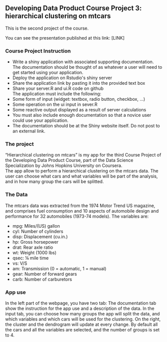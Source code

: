 ## Developing Data Product Course Project 3: hierarchical clustering on mtcars

This is the second project of the course.

You can see the presentation published at this link:
[LINK]

### Course Project Instruction

- Write a shiny application with associated supporting documentation. The documentation should be thought of as whatever a user will need to get started using your application.
- Deploy the application on Rstudio's shiny server  
- Share the application link by pasting it into the provided text box  
- Share your server.R and ui.R code on github  
The application must include the following:
- Some form of input (widget: textbox, radio button, checkbox, ...)
- Some operation on the ui input in sever.R
- Some reactive output displayed as a result of server calculations
- You must also include enough documentation so that a novice user could use your application.
- The documentation should be at the Shiny website itself. Do not post to an external link.


### The project

“Hierarchical clustering on mtcars” is my app for the third Course Project of the Developing Data Product Course, part of the Data Science Specialization by Johns Hopkins University on Coursera.  
The app allow to perform a hierarchical clustering on the mtcars data.
The user can choose what cars and what variables will be part of the analysis, and in how many group the cars will be splitted.  


### The Data

The mtcars data was extracted from the 1974 Motor Trend US magazine, and comprises fuel consumption and 10 aspects of automobile design and performance for 32 automobiles (1973-74 models).
The variables are:
- mpg: Miles/(US) gallon
- cyl: Number of cylinders
- disp: Displacement (cu.in.)
- hp: Gross horsepower
- drat: Rear axle ratio
- wt: Weight (1000 lbs)
- qsec: ¼ mile time
- vs: V/S
- am: Transmission (0 = automatic, 1 = manual)
- gear: Number of forward gears
- carb: Number of carburetors


### App use

In the left part of the webpage, you have two tab:
The documentation tab show the instruction for the app use and a description of the data.
In the input tab, you can choose how many groups the app will split the data, and which variables and which cars will be used for the clustering.
On the right, the cluster and the dendrogram will update at every change.
By default all the cars and all the variables are selected, and the number of groups is set to 4.
